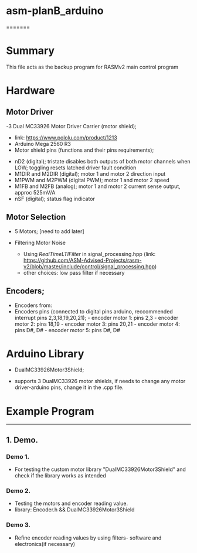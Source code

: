 # asm-planB_arduino
=======
# Summary
This file acts as the backup program for RASMv2 main control program

# Hardware
## Motor Driver
-3 Dual MC33926 Motor Driver Carrier (motor shield);
 - link: https://www.pololu.com/product/1213
 - Arduino Mega 2560 R3
  - Motor shield pins (functions and their pins requirements);
  * nD2 (digital); tristate disables both outputs of both motor channels when LOW; toggling resets latched driver fault condition
  * M1DIR and M2DIR (digital); motor 1 and motor 2 direction input
  * M1PWM and M2PWM (digital PWM); motor 1 and motor 2 speed
  * M1FB and M2FB (analog); motor 1 and motor 2 current sense output, approc 525mV/A
  * nSF (digital); status flag indicator

## Motor Selection
- 5 Motors; [need to add later]

- Filtering Motor Noise
  * Using *RealTimeLTIFilter* in signal_processing.hpp (link: https://github.com/ASM-Advised-Projects/rasm-v2/blob/master/include/control/signal_processing.hpp)
  * other choices: low pass filter if necessary
  
## Encoders;
   * Encoders from: 
   * Encoders pins (connected to digital pins arduino, reccommended interrupt pins 2,3,18,19,20,21);
    - encoder motor 1: pins 2,3
    - encoder motor 2: pins 18,19
    - encoder motor 3: pins 20,21
    - encoder motor 4: pins D#, D# 
    - encoder motor 5: pins D#, D#
    
# Arduino Library
* DualMC33926Motor3Shield; 
 - supports 3 DualMC33926 motor shields, if needs to change any motor driver-arduino pins, change it in the .cpp file.
  
  
  # Example Program
---------------
## 1. Demo.
 ### Demo 1.
 * For testing the custom motor library "DualMC33926Motor3Shield" and check if the library works as intended
 
 ### Demo 2.
 * Testing the motors and encoder reading value. 
 * library: Encoder.h && DualMC33926Motor3Shield

 ### Demo 3.
 * Refine encoder reading values by using filters- software and electronics(if necessary)
